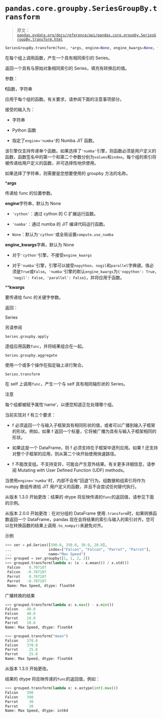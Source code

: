 # `pandas.core.groupby.SeriesGroupBy.transform`

> 原文：[`pandas.pydata.org/docs/reference/api/pandas.core.groupby.SeriesGroupBy.transform.html`](https://pandas.pydata.org/docs/reference/api/pandas.core.groupby.SeriesGroupBy.transform.html)

```py
SeriesGroupBy.transform(func, *args, engine=None, engine_kwargs=None, **kwargs)
```

在每个组上调用函数，产生一个具有相同索引的 Series。

返回一个具有与原始对象相同索引的 Series，填充有转换后的值。

参数：

**f**函数，字符串

应用于每个组的函数。有关要求，请参阅下面的注意事项部分。

接受的输入为：

+   字符串

+   Python 函数

+   指定了`engine='numba'`的 Numba JIT 函数。

该引擎仅支持传递单个函数。如果选择了`'numba'`引擎，则函数必须是用户定义的函数，函数签名中的第一个和第二个参数分别为`values`和`index`。每个组的索引将被传递给用户定义的函数，并可选择性地供使用。

如果选择了字符串，则需要是您想要使用的 groupby 方法的名称。

***args**

传递给 func 的位置参数。

**engine**字符串，默认为 None

+   `'cython'`：通过 cython 的 C 扩展运行函数。

+   `'numba'`：通过 numba 的 JIT 编译代码运行函数。

+   `None`：默认为`'cython'`或全局设置`compute.use_numba`

**engine_kwargs**字典，默认为 None

+   对于`'cython'`引擎，不接受`engine_kwargs`

+   对于`'numba'`引擎，引擎可以接受`nopython`、`nogil`和`parallel`字典键。值必须是`True`或`False`。`'numba'`引擎的默认`engine_kwargs`为`{'nopython': True, 'nogil': False, 'parallel': False}`，并将应用于函数。 

****kwargs**

要传递给 func 的关键字参数。

返回：

Series

另请参阅

`Series.groupby.apply`

逐组应用函数`func`，并将结果组合在一起。

`Series.groupby.aggregate`

使用一个或多个操作在指定轴上进行聚合。

`Series.transform`

在 self 上调用`func`，产生一个与 self 具有相同轴形状的 Series。

注意

每个组都被赋予属性‘name’，以便您知道正在处理哪个组。

当前实现对 f 有三个要求：

+   f 必须返回一个与输入子框架具有相同形状的值，或者可以广播到输入子框架的形状。例如，如果 f 返回一个标量，它将被广播为具有与输入子框架相同的形状。

+   如果这是一个 DataFrame，则 f 必须支持在子框架中逐列应用。如果 f 还支持对整个子框架的应用，则从第二个块开始使用快速路径。

+   f 不能改变组。不支持变异，可能会产生意外结果。有关更多详细信息，请参阅 Mutating with User Defined Function (UDF) methods。

当使用`engine='numba'`时，内部不会有“回退”行为。组数据和组索引将作为 numpy 数组传递给 JIT 用户定义的函数，并且不会尝试任何替代执行。

从版本 1.3.0 开始更改：结果的 dtype 将反映传递的`func`的返回值，请参见下面的示例。

从版本 2.0.0 开始更改：在对分组的 DataFrame 使用`.transform`时，如果转换函数返回一个 DataFrame，pandas 现在会将结果的索引与输入的索引对齐。您可以在转换函数的结果上调用`.to_numpy()`来避免对齐。

示例

```py
>>> ser = pd.Series([390.0, 350.0, 30.0, 20.0],
...                 index=["Falcon", "Falcon", "Parrot", "Parrot"],
...                 name="Max Speed")
>>> grouped = ser.groupby([1, 1, 2, 2])
>>> grouped.transform(lambda x: (x - x.mean()) / x.std())
 Falcon    0.707107
 Falcon   -0.707107
 Parrot    0.707107
 Parrot   -0.707107
 Name: Max Speed, dtype: float64 
```

广播转换的结果

```py
>>> grouped.transform(lambda x: x.max() - x.min())
Falcon    40.0
Falcon    40.0
Parrot    10.0
Parrot    10.0
Name: Max Speed, dtype: float64 
```

```py
>>> grouped.transform("mean")
Falcon    370.0
Falcon    370.0
Parrot     25.0
Parrot     25.0
Name: Max Speed, dtype: float64 
```

从版本 1.3.0 开始更改。

结果的 dtype 将反映传递的`func`的返回值，例如：

```py
>>> grouped.transform(lambda x: x.astype(int).max())
Falcon    390
Falcon    390
Parrot     30
Parrot     30
Name: Max Speed, dtype: int64 
```
